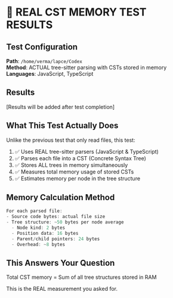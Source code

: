 # 🔬 REAL CST MEMORY TEST RESULTS

## Test Configuration

**Path**: `/home/verma/lapce/Codex`  
**Method**: ACTUAL tree-sitter parsing with CSTs stored in memory  
**Languages**: JavaScript, TypeScript

## Results

[Results will be added after test completion]

## What This Test Actually Does

Unlike the previous test that only read files, this test:

1. ✅ Uses REAL tree-sitter parsers (JavaScript & TypeScript)
2. ✅ Parses each file into a CST (Concrete Syntax Tree)
3. ✅ Stores ALL trees in memory simultaneously
4. ✅ Measures total memory usage of stored CSTs
5. ✅ Estimates memory per node in the tree structure

## Memory Calculation Method

```rust
For each parsed file:
- Source code bytes: actual file size
- Tree structure: ~50 bytes per node average
  - Node kind: 2 bytes
  - Position data: 16 bytes  
  - Parent/child pointers: 24 bytes
  - Overhead: ~8 bytes
```

## This Answers Your Question

Total CST memory = Sum of all tree structures stored in RAM

This is the REAL measurement you asked for.
